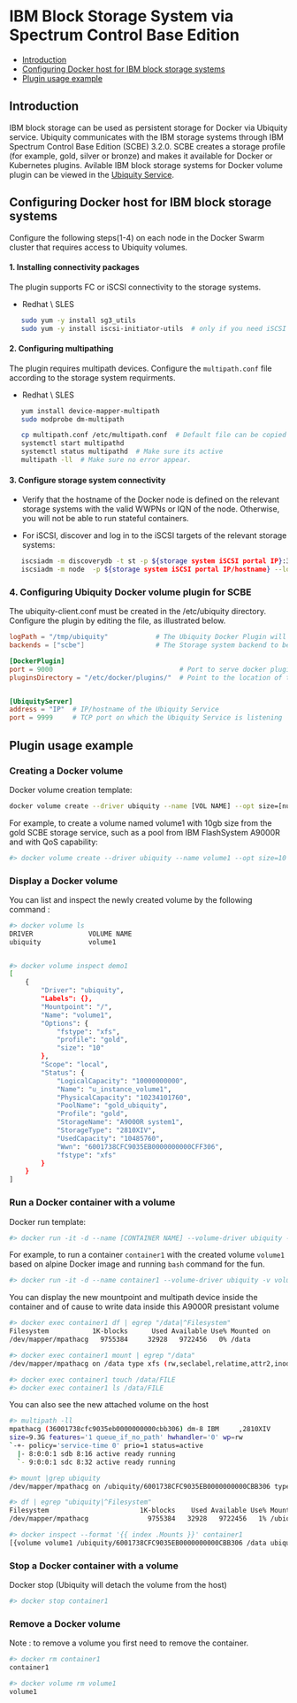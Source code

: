 # IBM Block Storage System via Spectrum Control Base Edition

* [Introduction](#introduction)
* [Configuring Docker host for IBM block storage systems](#configuring-docker-host-for-ibm-block-storage-systems)
* [Plugin usage example](#plugin-usage-example)

## Introduction
IBM block storage can be used as persistent storage for Docker via Ubiquity service.
Ubiquity communicates with the IBM storage systems through IBM Spectrum Control Base Edition (SCBE) 3.2.0. SCBE creates a storage profile (for example, gold, silver or bronze) and makes it available for Docker or Kubernetes plugins.
Avilable IBM block storage systems for Docker volume plugin can be viewed in the [Ubiquity Service](https://github.com/IBM/ubiquity/).

## Configuring Docker host for IBM block storage systems
Configure the following steps(1-4) on each node in the Docker Swarm cluster that requires access to Ubiquity volumes.

#### 1. Installing connectivity packages 
The plugin supports FC or iSCSI connectivity to the storage systems.

  * Redhat \ SLES
  
```bash
   sudo yum -y install sg3_utils
   sudo yum -y install iscsi-initiator-utils  # only if you need iSCSI
```

#### 2. Configuring multipathing 
The plugin requires multipath devices. Configure the `multipath.conf` file according to the storage system requirments.
  * Redhat \ SLES
  
```bash
   yum install device-mapper-multipath
   sudo modprobe dm-multipath

   cp multipath.conf /etc/multipath.conf  # Default file can be copied from  /usr/share/doc/device-mapper-multipath-*/multipath.conf to /etc
   systemctl start multipathd
   systemctl status multipathd  # Make sure its active
   multipath -ll  # Make sure no error appear.
```

#### 3. Configure storage system connectivity
  *  Verify that the hostname of the Docker node is defined on the relevant storage systems with the valid WWPNs or IQN of the node. Otherwise, you will not be able to run stateful containers.

  *  For iSCSI, discover and log in to the iSCSI targets of the relevant storage systems:

```bash
   iscsiadm -m discoverydb -t st -p ${storage system iSCSI portal IP}:3260 --discover   # To discover targets
   iscsiadm -m node  -p ${storage system iSCSI portal IP/hostname} --login              # To log in to targets
```
            
### 4. Configuring Ubiquity Docker volume plugin for SCBE

The ubiquity-client.conf must be created in the /etc/ubiquity directory. Configure the plugin by editing the file, as illustrated below.

 
 ```toml
 logPath = "/tmp/ubiquity"            # The Ubiquity Docker Plugin will write logs to file "ubiquity-docker-plugin.log" in this path.
 backends = ["scbe"]                  # The Storage system backend to be used with Ubiquity to create and manage volumes. In this we configure Docker plugin to create volumes using IBM Block Storage system via SCBE.
 
 [DockerPlugin]
 port = 9000                                # Port to serve docker plugin functions
 pluginsDirectory = "/etc/docker/plugins/"  # Point to the location of the configured Docker plugin directory (create if not already created by Docker)
 
 
 [UbiquityServer]
 address = "IP"  # IP/hostname of the Ubiquity Service
 port = 9999     # TCP port on which the Ubiquity Service is listening
 ```
 
## Plugin usage example

### Creating a Docker volume
Docker volume creation template:
```bash
docker volume create --driver ubiquity --name [VOL NAME] --opt size=[number in GB] --fstype=[xfs|ext4] --opt profile=[SCBE service name]
```

For example, to create a volume named volume1 with 10gb size from the gold SCBE storage service, such as a pool from IBM FlashSystem A9000R and with QoS capability:

```bash
#> docker volume create --driver ubiquity --name volume1 --opt size=10 --opt fstype=xfs --opt profile=gold
```

### Display a Docker volume

You can list and inspect the newly created volume by the following command :
```bash
#> docker volume ls
DRIVER              VOLUME NAME
ubiquity            volume1


#> docker volume inspect demo1
[
    {
        "Driver": "ubiquity",
        "Labels": {},
        "Mountpoint": "/",
        "Name": "volume1",
        "Options": {
            "fstype": "xfs",
            "profile": "gold",
            "size": "10"
        },
        "Scope": "local",
        "Status": {
            "LogicalCapacity": "10000000000",
            "Name": "u_instance_volume1",
            "PhysicalCapacity": "10234101760",
            "PoolName": "gold_ubiquity",
            "Profile": "gold",
            "StorageName": "A9000R system1",
            "StorageType": "2810XIV",
            "UsedCapacity": "10485760",
            "Wwn": "6001738CFC9035EB0000000000CFF306",
            "fstype": "xfs"
        }
    }
]

```

### Run a Docker container with a volume
Docker run template:
```bash
#> docker run -it -d --name [CONTAINER NAME] --volume-driver ubiquity -v [VOL NAME]:[PATH TO MOUNT] [DOCKER IMAGE] [CMD]
```

For example, to run a container `container1` with the created volume `volume1` based on alpine Docker image and running `bash` command for the fun.

```bash
#> docker run -it -d --name container1 --volume-driver ubiquity -v volume1:/data alpine bash
```

You can display the new mountpoint and multipath device inside the container and of cause to write data inside this A9000R presistant volume
```bash
#> docker exec container1 df | egrep "/data|^Filesystem"
Filesystem           1K-blocks      Used Available Use% Mounted on
/dev/mapper/mpathacg   9755384     32928   9722456   0% /data

#> docker exec container1 mount | egrep "/data"
/dev/mapper/mpathacg on /data type xfs (rw,seclabel,relatime,attr2,inode64,noquota)

#> docker exec container1 touch /data/FILE
#> docker exec container1 ls /data/FILE
```

You can also see the new attached volume on the host
```bash
#> multipath -ll
mpathacg (36001738cfc9035eb0000000000cbb306) dm-8 IBM     ,2810XIV         
size=9.3G features='1 queue_if_no_path' hwhandler='0' wp=rw
`-+- policy='service-time 0' prio=1 status=active
  |- 8:0:0:1 sdb 8:16 active ready running
  `- 9:0:0:1 sdc 8:32 active ready running

#> mount |grep ubiquity
/dev/mapper/mpathacg on /ubiquity/6001738CFC9035EB0000000000CBB306 type xfs (rw,relatime,seclabel,attr2,inode64,noquota)

#> df | egrep "ubiquity|^Filesystem" 
Filesystem                       1K-blocks    Used Available Use% Mounted on
/dev/mapper/mpathacg               9755384   32928   9722456   1% /ubiquity/6001738CFC9035EB0000000000CFF306

#> docker inspect --format '{{ index .Mounts }}' container1
[{volume volume1 /ubiquity/6001738CFC9035EB0000000000CBB306 /data ubiquity  true }]

```

### Stop a Docker container with a volume
Docker stop   (Ubiquity will detach the volume from the host)
```bash
#> docker stop container1
```

### Remove a Docker volume
Note : to remove a volume you first need to remove the container.
```bash
#> docker rm container1
container1

#> docker volume rm volume1
volume1
```

